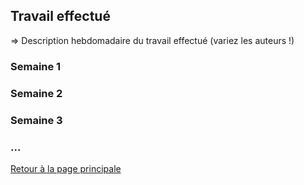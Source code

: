 ## Travail effectué 

=> Description hebdomadaire du travail effectué (variez les auteurs !)

### Semaine 1
### Semaine 2
### Semaine 3
### ...

<a href="index.md"> Retour à la page principale </a>
